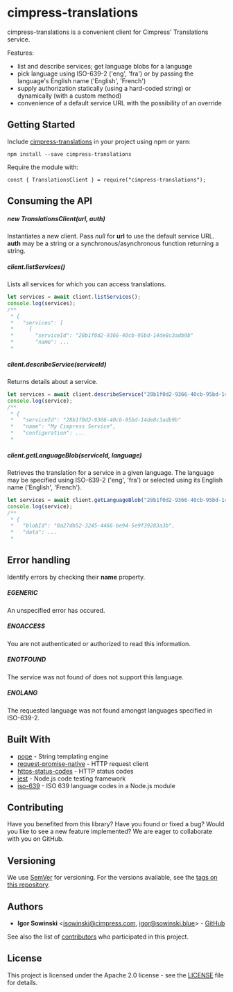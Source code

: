 # cimpress-translations

cimpress-translations is a convenient client for Cimpress' Translations service.

Features:
- list and describe services; get language blobs for a language
- pick language using ISO-639-2 ('eng', 'fra') or by passing the language's English name ('English', 'French')
- supply authorization statically (using a hard-coded string) or dynamically (with a custom method)
- convenience of a default service URL with the possibility of an override

## Getting Started

Include [cimpress-translations](https://www.npmjs.com/package/cimpress-translations) in your project using npm or yarn:
```
npm install --save cimpress-translations
```

Require the module with:
```
const { TranslationsClient } = require("cimpress-translations");
```

## Consuming the API

##### new TranslationsClient(url, auth)
Instantiates a new client. Pass *null* for **url** to use the default service URL. **auth** may be a string or a synchronous/asynchronous function returning a string.

##### client.listServices()
Lists all services for which you can access translations.
```javascript
let services = await client.listServices();
console.log(services);
/**
 * {
 *   "services": [
 *     {
 *       "serviceId": "28b1f0d2-9366-40cb-95bd-14de8c3adb9b"
 *       "name": ...
 *
```

##### client.describeService(serviceId)
Returns details about a service.
```javascript
let services = await client.describeService("28b1f0d2-9366-40cb-95bd-14de8c3adb9b");
console.log(service);
/**
 * {
 *   "serviceId": "28b1f0d2-9366-40cb-95bd-14de8c3adb9b"
 *   "name": "My Cimpress Service",
 *   "configuration": ...
 *
```

##### client.getLanguageBlob(serviceId, language)
Retrieves the translation for a service in a given language. The language may be specified using ISO-639-2 ('eng', 'fra') or selected using its English name ('English', 'French').
```javascript
let services = await client.getLanguageBlob("28b1f0d2-9366-40cb-95bd-14de8c3adb9b", "French");
console.log(service);
/**
 * {
 *   "blobId": "8a27db52-3245-4466-be94-5e9f39283a3b",
 *   "data": ...
 *
```

## Error handling

Identify errors by checking their **name** property.

##### EGENERIC
An unspecified error has occured.

##### ENOACCESS
You are not authenticated or authorized to read this information.

##### ENOTFOUND
The service was not found of does not support this language.

##### ENOLANG
The requested language was not found amongst languages specified in ISO-639-2.

## Built With

* [pope](https://github.com/poppinss/pope) - String templating engine
* [request-promise-native](https://github.com/request/request-promise-native) - HTTP request client
* [https-status-codes](https://github.com/prettymuchbryce/node-http-status) - HTTP status codes
* [jest](https://github.com/facebook/jest) - Node.js code testing framework
* [iso-639](https://github.com/haliaeetus/iso-639) - ISO 639 language codes in a Node.js module

## Contributing

Have you benefited from this library? Have you found or fixed a bug? Would you like to see a new feature implemented? We are eager to collaborate with you on GitHub.

## Versioning

We use [SemVer](http://semver.org/) for versioning. For the versions available, see the [tags on this repository](https://github.com/your/project/tags). 

## Authors

* **Igor Sowinski** <[isowinski@cimpress.com](mailto:isowinski@cimpress.com), [igor@sowinski.blue](mailto:igor@sowinski.blue)> - [GitHub](https://github.com/Igrom)

See also the list of [contributors](https://github.com/your/project/contributors) who participated in this project.

## License

This project is licensed under the Apache 2.0 license - see the [LICENSE](LICENSE) file for details.
